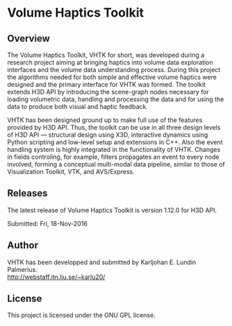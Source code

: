 Volume Haptics Toolkit
==================

## Overview ##

The Volume Haptics Toolkit, VHTK for short, was developed during a research project aiming at bringing
haptics into volume data exploration interfaces and the volume data understanding process. During
this project the algorithms needed for both simple and effective volume haptics were designed and the
primary interface for VHTK was formed. The toolkit extends H3D API by introducing the scene-graph
nodes necessary for loading volumetric data, handling and processing the data and for using the data to
produce both visual and haptic feedback.

VHTK has been designed ground up to make full use of the features provided by H3D API. Thus, the
toolkit can be use in all three design levels of H3D API — structural design using X3D, interactive
dynamics using Python scripting and low-level setup and extensions in C++. Also the event handling
system is highly integrated in the functionality of VHTK. Changes in fields controling, for example,
filters propagates an event to every node involved, forming a conceptual multi-modal data pipeline,
similar to those of Visualization Toolkit, VTK, and AVS/Express.

## Releases ##

The latest release of Volume Haptics Toolkit is version 1.12.0 for H3D API.

Submitted:   Fri, 18-Nov-2016  

## Author ##
VHTK has been developped and submitted by Karljohan E. Lundin Palmerius.  
http://webstaff.itn.liu.se/~karlu20/

## License ##
This project is licensed under the GNU GPL license.
